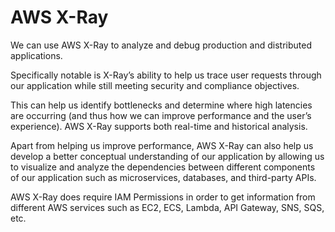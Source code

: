 # AWS X-Ray

We can use AWS X-Ray to analyze and debug production and distributed applications.

Specifically notable is X-Ray’s ability to help us trace user requests through our application while still meeting security and compliance objectives.

This can help us identify bottlenecks and determine where high latencies are occurring (and thus how we can improve performance and the user’s experience). AWS X-Ray supports both real-time and historical analysis.

Apart from helping us improve performance, AWS X-Ray can also help us develop a better conceptual understanding of our application by allowing us to visualize and analyze the dependencies between different components of our application such as microservices, databases, and third-party APIs.

AWS X-Ray does require IAM Permissions in order to get information from different AWS services such as EC2, ECS, Lambda, API Gateway, SNS, SQS, etc.
